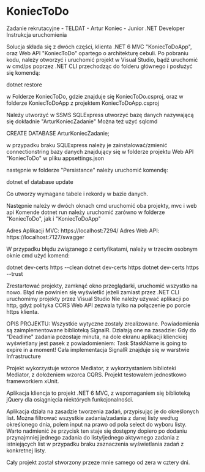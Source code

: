 # KoniecToDo
Zadanie rekrutacyjne - TELDAT - Artur Koniec - Junior .NET Developer
Instrukcja uruchomienia

Solucja składa się z dwóch części, klienta .NET 6 MVC "KoniecToDoApp", oraz Web API "KoniecToDo" opartego o architekturę cebuli.
Po pobraniu kodu, należy otworzyć i uruchomić projekt w Visual Studio, bądź uruchomić w cmd/ps poprzez .NET CLI przechodząc do folderu głównego
i posłużyć się komendą:

dotnet restore

w Folderze KoniecToDo, gdzie znajduje się KoniecToDo.csproj,
oraz w folderze KoniecToDoApp z projektem KoniecToDoApp.csproj

Należy utworzyć w SSMS SQLExpress utworzyć bazę danych nazywającą się dokładnie "ArturKoniecZadanie"
Można też użyć sqlcmd

CREATE DATABASE ArturKoniecZadanie;

w przypadku braku SQLExpress należy je zainstalować/zmienić connectionstring bazy danych znajdujący się 
w folderze projektu Web API "KoniecToDo" w pliku appsettings.json

następnie w folderze "Persistance" należy uruchomić komendę: 

dotnet ef database update

Co utworzy wymagane tabele i rekordy w bazie danych.

Następnie należy w dwóch oknach cmd uruchomić oba projekty, mvc i web api
Komende
dotnet run
należy uruchomić zarówno w folderze "KoniecToDo", jak i "KoniecToDoApp"

Adres Aplikacji MVC: https://localhost:7294/
Adres Web API: https://localhost:7127/swagger


W przypadku błędu związanego z certyfikatami, należy w trzecim osobnym oknie cmd użyć komend:

dotnet dev-certs https --clean
dotnet dev-certs https
dotnet dev-certs https --trust

Zrestartować projekty, zamknąć okno przeglądarki, uruchomić wszystko na nowo.
Błąd nie powinien się wyświetlić jeżeli zamiast przez .NET CLI uruchomimy projekty przez Visual Studio
Nie należy używać aplikacji po http, gdyż polityka CORS Web API zezwala tylko na połączenie po porcie https klienta.

OPIS PROJEKTU:
Wszystkie wytyczne zostały zrealizowane. Powiadomienia są zaimplementowane biblioteką SignalR.
Działają one na zasadzie: Gdy do "Deadline" zadania pozostaje minuta, na dole ekranu aplikacji klienckiej wyświetlany jest pasek z powiadomieniem:
Task $taskName is going to expire in a moment!
Cała implementacja SignalR znajduje się w warstwie Infrastructure

Projekt wykorzystuje wzorce Mediator, z wykorzystaniem biblioteki Mediator, z dołożeniem wzorca CQRS. 
Projekt testowałem jednostkowo frameworkiem xUnit.

Aplikacja kliencja to projekt .NET 6 MVC, z wspomaganiem się biblioteką jQuery dla osiągnięcia niektórych funkcjonalności.

Aplikacja działa na zasadzie tworzenia zadań, przypisując je do określonych list. Można filtrować wszystkie zadania/zadania z danej listy według określonego dnia, polem input na prawo od pola select do wyboru listy. Warto nadmienić że przycisk ten staje się dostępny dopiero po dodaniu przynajmniej jednego zadania do listy/jednego aktywnego zadania z istniejących list w przypadku braku zaznaczenia wyświetlania zadań z konkretnej listy.

Cały projekt został stworzony przeze mnie samego od zera w cztery dni.

